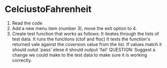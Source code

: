 # CelciustoFahrenheit
1. Read the code
2. Add a new menu item (number 3), move the exit option to 4. 
3. Create test function that works as follows:
     It iteates through the lists of test data. It runs the functions (ctof and ftoc) It tests the function's returned vale against the coversion value from the list. 
     If values match it should outut 'pass' elese it should output 'fail' 
     QUESTION: Suggest a change we could make to the test data to make sure it is working correctly. 
